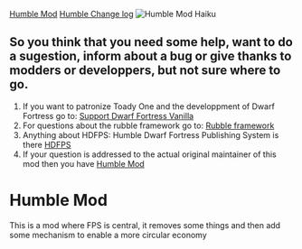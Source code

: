 [Humble Mod](http://www.bay12forums.com/smf/index.php?topic=157300.0)
[Humble Change log](/addonfile?addon=Abadrausar___Humble&file=addon_changes.md)
![Humble Mod Haiku](https://s-media-cache-ak0.pinimg.com/236x/8b/40/07/8b400773aed139e1f39aecb690c4b8c3.jpg)
## So you think that you need some help, want to do a sugestion, inform about a bug or give thanks to modders or developpers, but not sure where to go.
1. If you want to patronize Toady One and the developpment of Dwarf Fortress go to: [Support Dwarf Fortress Vanilla](http://www.bay12games.com/support.html)
2. For questions about the rubble framework go to: [Rubble framework](http://www.bay12forums.com/smf/index.php?topic=154304.0)
3. Anything about HDFPS: Humble Dwarf Fortress Publishing System is there [HDFPS](http://www.bay12forums.com/smf/index.php?topic=157300.0)
4. If your question is addressed to the actual original maintainer of this mod then you have [Humble Mod](http://www.bay12forums.com/smf/index.php?topic=157300.0)
# Humble Mod 
This is a mod where FPS is central, it removes some things and then add some mechanism to enable a more circular economy